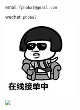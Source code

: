 <!--
**phobal/phobal** is a ✨ _special_ ✨ repository because its `README.md` (this file) appears on your GitHub profile.

Here are some ideas to get you started:

- 🔭 I’m currently working on ...
- 🌱 I’m currently learning ...
- 👯 I’m looking to collaborate on ...
- 🤔 I’m looking for help with ...
- 💬 Ask me about ...
- 📫 How to reach me: ...
- 😄 Pronouns: ...
- ⚡ Fun fact: ...
-->

email: `fphobal@gmail.com`  

wechat: `phobal`  

![](https://github.com/phobal/phobal/blob/master/jiedan.png)

![](https://visitor-badge.glitch.me/badge?page_id=phobal.phobal)

